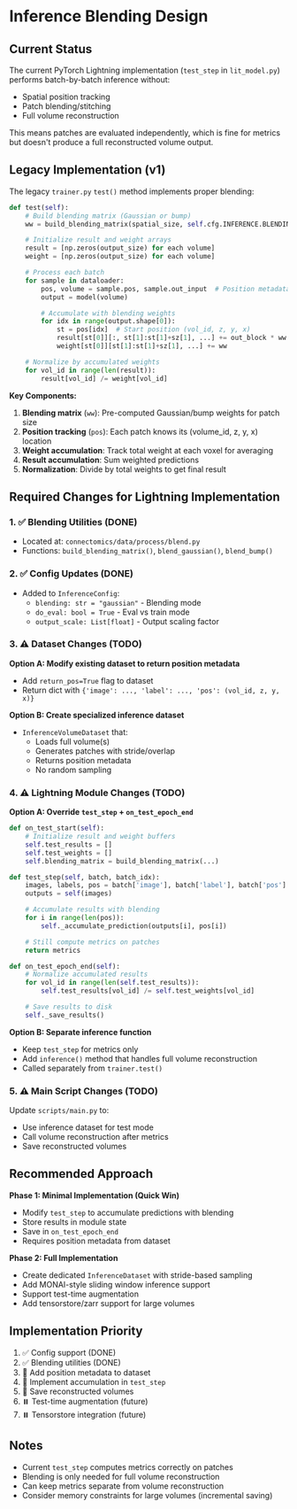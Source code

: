 # Inference Blending Design

## Current Status

The current PyTorch Lightning implementation (`test_step` in `lit_model.py`) performs batch-by-batch inference without:
- Spatial position tracking
- Patch blending/stitching
- Full volume reconstruction

This means patches are evaluated independently, which is fine for metrics but doesn't produce a full reconstructed volume output.

## Legacy Implementation (v1)

The legacy `trainer.py` `test()` method implements proper blending:

```python
def test(self):
    # Build blending matrix (Gaussian or bump)
    ww = build_blending_matrix(spatial_size, self.cfg.INFERENCE.BLENDING)

    # Initialize result and weight arrays
    result = [np.zeros(output_size) for each volume]
    weight = [np.zeros(output_size) for each volume]

    # Process each batch
    for sample in dataloader:
        pos, volume = sample.pos, sample.out_input  # Position metadata
        output = model(volume)

        # Accumulate with blending weights
        for idx in range(output.shape[0]):
            st = pos[idx]  # Start position (vol_id, z, y, x)
            result[st[0]][:, st[1]:st[1]+sz[1], ...] += out_block * ww
            weight[st[0]][st[1]:st[1]+sz[1], ...] += ww

    # Normalize by accumulated weights
    for vol_id in range(len(result)):
        result[vol_id] /= weight[vol_id]
```

**Key Components:**
1. **Blending matrix** (`ww`): Pre-computed Gaussian/bump weights for patch size
2. **Position tracking** (`pos`): Each patch knows its (volume_id, z, y, x) location
3. **Weight accumulation**: Track total weight at each voxel for averaging
4. **Result accumulation**: Sum weighted predictions
5. **Normalization**: Divide by total weights to get final result

## Required Changes for Lightning Implementation

### 1. ✅ Blending Utilities (DONE)
- Located at: `connectomics/data/process/blend.py`
- Functions: `build_blending_matrix()`, `blend_gaussian()`, `blend_bump()`

### 2. ✅ Config Updates (DONE)
- Added to `InferenceConfig`:
  - `blending: str = "gaussian"` - Blending mode
  - `do_eval: bool = True` - Eval vs train mode
  - `output_scale: List[float]` - Output scaling factor

### 3. ⚠️ Dataset Changes (TODO)
**Option A: Modify existing dataset to return position metadata**
- Add `return_pos=True` flag to dataset
- Return dict with `{'image': ..., 'label': ..., 'pos': (vol_id, z, y, x)}`

**Option B: Create specialized inference dataset**
- `InferenceVolumeDataset` that:
  - Loads full volume(s)
  - Generates patches with stride/overlap
  - Returns position metadata
  - No random sampling

### 4. ⚠️ Lightning Module Changes (TODO)
**Option A: Override `test_step` + `on_test_epoch_end`**
```python
def on_test_start(self):
    # Initialize result and weight buffers
    self.test_results = []
    self.test_weights = []
    self.blending_matrix = build_blending_matrix(...)

def test_step(self, batch, batch_idx):
    images, labels, pos = batch['image'], batch['label'], batch['pos']
    outputs = self(images)

    # Accumulate results with blending
    for i in range(len(pos)):
        self._accumulate_prediction(outputs[i], pos[i])

    # Still compute metrics on patches
    return metrics

def on_test_epoch_end(self):
    # Normalize accumulated results
    for vol_id in range(len(self.test_results)):
        self.test_results[vol_id] /= self.test_weights[vol_id]

    # Save results to disk
    self._save_results()
```

**Option B: Separate inference function**
- Keep `test_step` for metrics only
- Add `inference()` method that handles full volume reconstruction
- Called separately from `trainer.test()`

### 5. ⚠️ Main Script Changes (TODO)
Update `scripts/main.py` to:
- Use inference dataset for test mode
- Call volume reconstruction after metrics
- Save reconstructed volumes

## Recommended Approach

**Phase 1: Minimal Implementation (Quick Win)**
- Modify `test_step` to accumulate predictions with blending
- Store results in module state
- Save in `on_test_epoch_end`
- Requires position metadata from dataset

**Phase 2: Full Implementation**
- Create dedicated `InferenceDataset` with stride-based sampling
- Add MONAI-style sliding window inference support
- Support test-time augmentation
- Add tensorstore/zarr support for large volumes

## Implementation Priority

1. ✅ Config support (DONE)
2. ✅ Blending utilities (DONE)
3. 🔄 Add position metadata to dataset
4. 🔄 Implement accumulation in `test_step`
5. 🔄 Save reconstructed volumes
6. ⏸️ Test-time augmentation (future)
7. ⏸️ Tensorstore integration (future)

## Notes

- Current `test_step` computes metrics correctly on patches
- Blending is only needed for full volume reconstruction
- Can keep metrics separate from volume reconstruction
- Consider memory constraints for large volumes (incremental saving)
